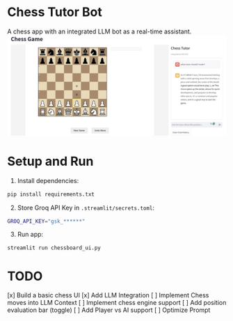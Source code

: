 # Chess Tutor Bot
A chess app with an integrated LLM bot as a real-time assistant.
![](img/Chess%20UI%20Demo%20Screenshot.jpg)

# Setup and Run

1. Install dependencies:
```sh
pip install requirements.txt
```

2. Store Groq API Key in `.streamlit/secrets.toml`:
```sh
GROQ_API_KEY="gsk_******"
```

3. Run app:
```sh
streamlit run chessboard_ui.py
```

# TODO 
[x] Build a basic chess UI
[x] Add LLM Integration 
[ ] Implement Chess moves into LLM Context
[ ] Implement chess engine support
[ ] Add position evaluation bar (toggle)
[ ] Add Player vs AI support
[ ] Optimize Prompt